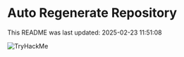 # Auto Regenerate Repository

This README was last updated: 2025-02-23 11:51:08

 ![TryHackMe](https://tryhackme.com/badge/533634)